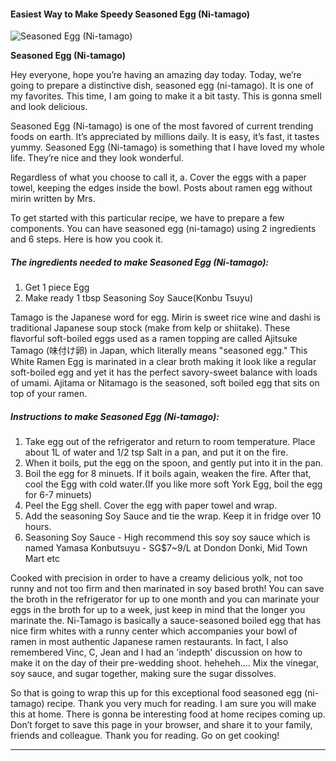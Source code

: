             

#### Easiest Way to Make Speedy Seasoned Egg (Ni-tamago)

![Seasoned Egg (Ni-tamago)](https://img-global.cpcdn.com/recipes/e47b7d94600fea75/751x532cq70/seasoned-egg-ni-tamago-recipe-main-photo.jpg)

**Seasoned Egg (Ni-tamago)**

Hey everyone, hope you’re having an amazing day today. Today, we’re going to prepare a distinctive dish, seasoned egg (ni-tamago). It is one of my favorites. This time, I am going to make it a bit tasty. This is gonna smell and look delicious.

Seasoned Egg (Ni-tamago) is one of the most favored of current trending foods on earth. It’s appreciated by millions daily. It is easy, it’s fast, it tastes yummy. Seasoned Egg (Ni-tamago) is something that I have loved my whole life. They’re nice and they look wonderful.

Regardless of what you choose to call it, a. Cover the eggs with a paper towel, keeping the edges inside the bowl. Posts about ramen egg without mirin written by Mrs.

To get started with this particular recipe, we have to prepare a few components. You can have seasoned egg (ni-tamago) using 2 ingredients and 6 steps. Here is how you cook it.

##### The ingredients needed to make Seasoned Egg (Ni-tamago):

1.  Get 1 piece Egg
2.  Make ready 1 tbsp Seasoning Soy Sauce(Konbu Tsuyu)

Tamago is the Japanese word for egg. Mirin is sweet rice wine and dashi is traditional Japanese soup stock (make from kelp or shiitake). These flavorful soft-boiled eggs used as a ramen topping are called Ajitsuke Tamago (味付け卵) in Japan, which literally means "seasoned egg." This White Ramen Egg is marinated in a clear broth making it look like a regular soft-boiled egg and yet it has the perfect savory-sweet balance with loads of umami. Ajitama or Nitamago is the seasoned, soft boiled egg that sits on top of your ramen.

##### Instructions to make Seasoned Egg (Ni-tamago):

1.  Take egg out of the refrigerator and return to room temperature. Place about 1L of water and 1/2 tsp Salt in a pan, and put it on the fire.
2.  When it boils, put the egg on the spoon, and gently put into it in the pan.
3.  Boil the egg for 8 minuets. If it boils again, weaken the fire. After that, cool the Egg with cold water.(If you like more soft York Egg, boil the egg for 6-7 minuets)
4.  Peel the Egg shell. Cover the egg with paper towel and wrap.
5.  Add the seasoning Soy Sauce and tie the wrap. Keep it in fridge over 10 hours.
6.  Seasoning Soy Sauce - High recommend this soy soy sauce which is named Yamasa Konbutsuyu - SG$7~9/L at Dondon Donki, Mid Town Mart etc

Cooked with precision in order to have a creamy delicious yolk, not too runny and not too firm and then marinated in soy based broth! You can save the broth in the refrigerator for up to one month and you can marinate your eggs in the broth for up to a week, just keep in mind that the longer you marinate the. Ni-Tamago is basically a sauce-seasoned boiled egg that has nice firm whites with a runny center which accompanies your bowl of ramen in most authentic Japanese ramen restaurants. In fact, I also remembered Vinc, C, Jean and I had an 'indepth' discussion on how to make it on the day of their pre-wedding shoot. heheheh…. Mix the vinegar, soy sauce, and sugar together, making sure the sugar dissolves.

So that is going to wrap this up for this exceptional food seasoned egg (ni-tamago) recipe. Thank you very much for reading. I am sure you will make this at home. There is gonna be interesting food at home recipes coming up. Don’t forget to save this page in your browser, and share it to your family, friends and colleague. Thank you for reading. Go on get cooking!

* * *